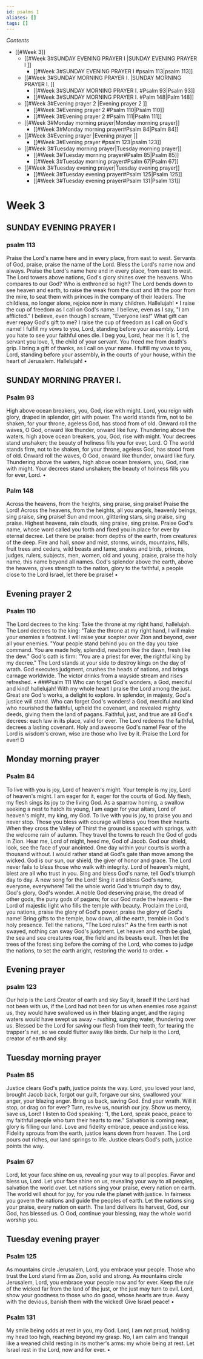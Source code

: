 ```yaml
---
id: psalms 1
aliases: []
tags: []
---
```

*Contents*
* [[#Week 3]]
    * [[#Week 3#SUNDAY EVENING PRAYER I |SUNDAY EVENING PRAYER I ]]
        * [[#Week 3#SUNDAY EVENING PRAYER I #psalm 113|psalm 113]]
    * [[#Week 3#SUNDAY MORNING PRAYER I. |SUNDAY MORNING PRAYER I. ]]
        * [[#Week 3#SUNDAY MORNING PRAYER I. #Psalm 93|Psalm 93]]
        * [[#Week 3#SUNDAY MORNING PRAYER I. #Palm 148|Palm 148]]
    * [[#Week 3#Evening prayer 2 |Evening prayer 2 ]]
        * [[#Week 3#Evening prayer 2 #Psalm 110|Psalm 110]]
        * [[#Week 3#Evening prayer 2 #Psalm 111|Psalm 111]]
    * [[#Week 3#Monday morning prayer|Monday morning prayer]]
        * [[#Week 3#Monday morning prayer#Psalm 84|Psalm 84]]
    * [[#Week 3#Evening prayer |Evening prayer ]]
        * [[#Week 3#Evening prayer #psalm 123|psalm 123]]
    * [[#Week 3#Tuesday morning prayer|Tuesday morning prayer]]
        * [[#Week 3#Tuesday morning prayer#Psalm 85|Psalm 85]]
        * [[#Week 3#Tuesday morning prayer#Psalm 67|Psalm 67]]
    * [[#Week 3#Tuesday evening prayer|Tuesday evening prayer]]
        * [[#Week 3#Tuesday evening prayer#Psalm 125|Psalm 125]]
        * [[#Week 3#Tuesday evening prayer#Psalm 131|Psalm 131]]

# Week 3

## SUNDAY EVENING PRAYER I 

### psalm 113

Praise the Lord's name here and in every place, from east to west.
Servants of God, praise, praise the name of the Lord.
Bless the Lord's name now and always.
Praise the Lord's name here and in every place, from east to west.
The Lord towers above nations,
God's glory shines over the heavens.
Who compares to our God?
Who is enthroned so high?
The Lord bends down to see heaven and earth, to raise the weak from the dust and lift the poor from the mire, to seat them with princes in the company of their leaders.
The childless, no longer alone, rejoice now in many children.
Hallelujah! •
I raise the cup of freedom as I call on God's name.
I believe, even as I say,
"I am afflicted."
I believe, even though I scream,
"Everyone lies!"
What gift can ever repay
God's gift to me?
I raise the cup of freedom as I call on God's name!
I fulfill my vows to you, Lord, standing before your assembly.
Lord, you hate to see your faithful ones die.
I beg you, Lord, hear me: it is 1, the servant you love, 1, the child of your servant.
You freed me from death's grip.
I bring a gift of thanks, as I call on your name.
I fulfill my vows to you, Lord, standing before your assembly, in the courts of your house, within the heart of Jerusalem.
Hallelujah! •

## SUNDAY MORNING PRAYER I. 

### Psalm 93

High above ocean breakers, you, God, rise with might.
Lord, you reign with glory, draped in splendor, girt with power.
The world stands firm, not to be shaken, for your throne, ageless God, has stood from of old.
Onward roll the waves, O God, onward like thunder, onward like fury.
Thundering above the waters, high above ocean breakers, you, God, rise with might.
Your decrees stand unshaken;
the beauty of holiness fills you for ever, Lord. O
The world stands firm, not to be shaken, for your throne, ageless God, has stood from of old.
Onward roll the waves, O God, onward like thunder, onward like fury.
Thundering above the waters, high above ocean breakers, you, God, rise with might.
Your decrees stand unshaken;
the beauty of holiness fills you for ever, Lord. •

### Palm 148

Across the heavens, from the heights, sing praise, sing praise!
Praise the Lord!
Across the heavens, from the heights,
all you angels, heavenly beings, sing praise, sing praise!
Sun and moon, glittering stars, sing praise, sing praise.
Highest heavens, rain clouds, sing praise, sing praise.
Praise God's name,
whose word called you forth and fixed you in place for ever by eternal decree.
Let there be praise: from depths of the earth, from creatures of the deep.
Fire and hail, snow and mist, storms, winds, mountains, hills, fruit trees and cedars, wild beasts and tame, snakes and birds,
princes, judges, rulers, subjects, men, women, old and young,
praise, praise the holy name, this name beyond all names.
God's splendor above the earth, above the heavens,
gives strength to the nation, glory to the faithful, a people close to the Lord Israel, let there be praise! •

## Evening prayer 2 

### Psalm 110

The Lord decrees to the king:
Take the throne at my right hand, hallelujah.
The Lord decrees to the king:
"Take the throne at my right hand, I will make your enemies a footrest.
I will raise your scepter over Zion and beyond, over all your enemies.
"Your people stand behind you on the day you take command.
You are made holy, splendid, newborn like the dawn, fresh like the dew."
God's oath is firm:
"You are a priest for ever, the rightful king by my decree." The Lord stands at your side to destroy kings on the day of wrath.
God executes judgment, crushes the heads of nations, and brings carnage worldwide.
The victor drinks from a wayside stream and rises refreshed. •
###Psalm 111
Who can forget God's wonders, a God, merciful and kind! hallelujah!
With my whole heart
I praise the Lord among the just.
Great are God's works, a delight to explore.
In splendor, in majesty, God's justice will stand.
Who can forget God's wonders! a God, merciful and kind who nourished the faithful, upheld the covenant, and revealed mighty deeds, giving them the land of pagans.
Faithful, just, and true are all God's decrees: each law in its place, valid for ever.
The Lord redeems the faithful, decrees a lasting covenant.
Holy and awesome God's name!
Fear of the Lord is wisdom's crown, wise are those who live by it.
Praise the Lord for ever! D
## Monday morning prayer

### Psalm 84

To live with you is joy, Lord of heaven's might.
Your temple is my joy, Lord of heaven's might.
I am eager for it, eager for the courts of God.
My flesh, my flesh sings its joy to the living God.
As a sparrow homing, a swallow seeking a nest to hatch its young,
I am eager for your altars, Lord of heaven's might, my king, my God.
To live with you is joy, to praise you and never stop.
Those you bless with courage will bless you from their hearts.
When they cross the Valley of Thirst the ground is spaced with springs, with the welcome rain of autumn.
They travel the towns to reach the God of gods in Zion.
Hear me, Lord of might, heed me, God of Jacob.
God our shield, look,
see the face of your anointed.
One day within your courts is worth a thousand without.
I would rather stand at God's gate than move among the wicked.
God is our sun, our shield, the giver of honor and grace.
The Lord never fails to bless those who walk with integrity.
Lord of heaven's might, blest are all who trust in you.
Sing and bless God's name, tell God's triumph day to day.
A new song for the Lord!
Sing it and bless God's name, everyone, everywhere!
Tell the whole world
God's triumph day to day, God's glory, God's wonder.
A noble God deserving praise, the dread of other gods, the puny gods of pagans; for our God made the heavens - the Lord of majestic light who fills the temple with beauty.
Proclaim the Lord, you nations, praise the glory of God's power, praise the glory of God's name!
Bring gifts to the temple, bow down, all the earth, tremble in God's holy presence.
Tell the nations, "The Lord rules!"
As the firm earth is not swayed, nothing can sway God's judgment.
Let heaven and earth be glad, the sea and sea creatures roar, the field and its beasts exult.
Then let the trees of the forest sing before the coming of the Lord, who comes to judge the nations, to set the earth aright, restoring the world to order. •

## Evening prayer 

### psalm 123

Our help is the Lord
Creator of earth and sky
Say it, Israel!
If the Lord had not been with us, if the Lord had not been for us when enemies rose against us, they would have swallowed us in their blazing anger, and the raging waters
would have swept us away - rushing, surging water, thundering over us.
Blessed be the Lord
for saving our flesh from their teeth, for tearing the trapper's net, so we could flutter away like birds.
Our help is the Lord, creator of earth and sky.

## Tuesday morning prayer

### Psalm 85

Justice clears God's path, justice points the way.
Lord, you loved your land, brought Jacob back, forgot our guilt, forgave our sins, swallowed your anger, your blazing anger.
Bring us back, saving God.
End your wrath.
Will it stop,
or drag on for ever?
Turn, revive us, nourish our joy.
Show us mercy, save us, Lord!
I listen to God speaking:
"I, the Lord, speak peace, peace to my faithful people who turn their hearts to me." Salvation is coming near, glory is filling our land.
Love and fidelity embrace, peace and justice kiss.
Fidelity sprouts from the earth, justice leans down from heaven.
The Lord pours out riches, our land springs to life.
Justice clears God's path, justice points the way.

### Psalm 67

Lord, let your face shine on us, revealing your way to all peoples.
Favor and bless us, Lord.
Let your face shine on us, revealing your way to all peoples, salvation the world over.
Let nations sing your praise, every nation on earth.
The world will shout for joy, for you rule the planet with justice.
In fairness you govern the nations and guide the peoples of earth.
Let the nations sing your praise, every nation on earth.
The land delivers its harvest, God, our God, has blessed us.
O God, continue your blessing, may the whole world worship you.

## Tuesday evening prayer

### Psalm 125

As mountains circle Jerusalem, Lord, you embrace your people.
Those who trust the Lord stand firm as Zion, solid and strong.
As mountains circle Jerusalem, Lord, you embrace your people now and for ever.
Keep the rule of the wicked far from the land of the just, or the just may turn to evil.
Lord, show your goodness to those who do good, whose hearts are true.
Away with the devious, banish them with the wicked!
Give Israel peace! •

### Psalm 131

My smile being odds at rest in you, my God. 
Lord, I am not proud, holding my head too high, reaching beyond my grasp.
No, I am calm and tranquil like a weaned child resting in its mother's arms: my whole being at rest.
Let Israel rest in the Lord, now and for ever. •
